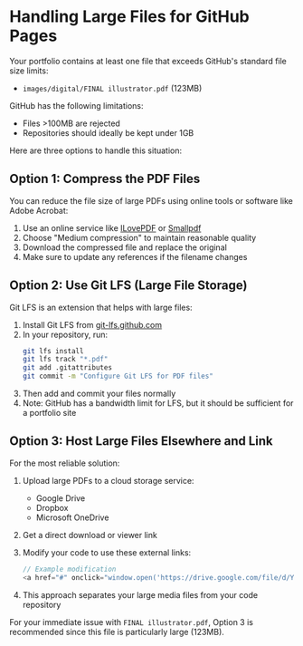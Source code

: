 # Handling Large Files for GitHub Pages

Your portfolio contains at least one file that exceeds GitHub's standard file size limits:
- `images/digital/FINAL illustrator.pdf` (123MB)

GitHub has the following limitations:
- Files >100MB are rejected
- Repositories should ideally be kept under 1GB

Here are three options to handle this situation:

## Option 1: Compress the PDF Files

You can reduce the file size of large PDFs using online tools or software like Adobe Acrobat:

1. Use an online service like [ILovePDF](https://www.ilovepdf.com/compress_pdf) or [Smallpdf](https://smallpdf.com/compress-pdf)
2. Choose "Medium compression" to maintain reasonable quality
3. Download the compressed file and replace the original
4. Make sure to update any references if the filename changes

## Option 2: Use Git LFS (Large File Storage)

Git LFS is an extension that helps with large files:

1. Install Git LFS from [git-lfs.github.com](https://git-lfs.github.com/)
2. In your repository, run:
   ```bash
   git lfs install
   git lfs track "*.pdf"
   git add .gitattributes
   git commit -m "Configure Git LFS for PDF files"
   ```
3. Then add and commit your files normally
4. Note: GitHub has a bandwidth limit for LFS, but it should be sufficient for a portfolio site

## Option 3: Host Large Files Elsewhere and Link

For the most reliable solution:

1. Upload large PDFs to a cloud storage service:
   - Google Drive
   - Dropbox
   - Microsoft OneDrive
   
2. Get a direct download or viewer link

3. Modify your code to use these external links:
   ```javascript
   // Example modification
   <a href="#" onclick="window.open('https://drive.google.com/file/d/YOUR_FILE_ID/view', '_blank'); return false;" class="pdf-view-btn">View Project</a>
   ```

4. This approach separates your large media files from your code repository

For your immediate issue with `FINAL illustrator.pdf`, Option 3 is recommended since this file is particularly large (123MB). 